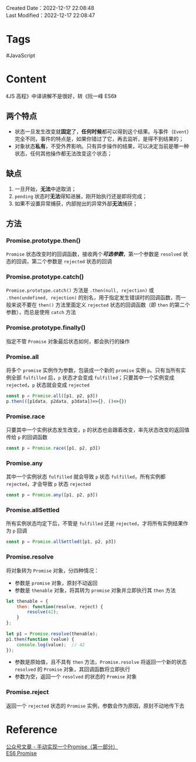 Created Date：2022-12-17 22:08:48  
Last Modified：2022-12-17 22:08:47

# Tags

#JavaScript

# Content

《JS 高程》中译讲解不是很好，转《阮一峰 ES6》

## 两个特点

- 状态一旦发生改变就**固定**了，**任何时候**都可以得到这个结果。与事件（`Event`）完全不同，事件的特点是，如果你错过了它，再去监听，是得不到结果的；
- 对象状态**私有**，不受外界影响。只有异步操作的结果，可以决定当前是哪一种状态，任何其他操作都无法改变这个状态；

## 缺点

1. 一旦开始，**无法**中途取消；
2. `pending` 状态时**无法**得知进展，刚开始执行还是即将完成；
3. 如果不设置异常捕获，内部抛出的异常外部**无法**捕获；

## 方法

### Promise.prototype.then()

`Promise` 状态改变时的回调函数，接收两个***可选参数***，第一个参数是 `resolved` 状态的回调，第二个参数是 `rejected` 状态的回调

### Promise.prototype.catch()

`Promise.prototype.catch()` 方法是 `.then(null, rejection)` 或 `.then(undefined, rejection)` 的别名，用于指定发生错误时的回调函数，而一般来说不要在 `then()` 方法里面定义 `rejected` 状态的回调函数（即 `then` 的第二个参数），而总是使用 `catch` 方法

### Promise.prototype.finally()

指定不管 `Promise` 对象最后状态如何，都会执行的操作

### Promise.all

将多个 `promise` 实例作为参数，包装成一个新的 `promise` 实例 `p`。只有当所有实例全部 `fulfilled` 后，`p` 状态才会变成 `fulfilled`；只要其中一个实例变成 `rejected`，`p` 状态就会变成 `rejected`

```js
const p = Promise.all([p1, p2, p3])
p.then(([p1data, p2data, p3data])=>{}, ()=>{})
```

### Promise.race

只要其中一个实例状态发生改变，`p` 的状态也会跟着改变，率先状态改变的返回值传给 `p` 的回调函数

```js
const p = Promise.race([p1, p2, p3])
```

### Promise.any

其中一个实例状态 `fulfilled` 就会导致 `p` 状态 `fulfilled`，所有实例都 `rejected`，才会导致 `p` 状态 `rejected`

```js
const p = Promise.any([p1, p2, p3])
```

### Promise.allSettled

所有实例状态均定下后，不管是 `fulfilled` 还是 `rejected`，才将所有实例结果作为 `p` 回调

```js
const p = Promise.allSettled([p1, p2, p3])
```

### Promise.resolve

将对象转为 `Promise` 对象，分四种情况：

- 参数是 `promise` 对象，原封不动返回
- 参数是 `thenable` 对象，将其转为 `promise` 对象并立即执行其 `then` 方法

```js
let thenable = {
    then: function(resolve, reject) {
        resolve(42);
    }
};
​  
let p1 = Promise.resolve(thenable);  
p1.then(function (value) {
    console.log(value);  // 42  
});
```

- 参数是原始值，且不具有 `then` 方法，`Promise.resolve` 将返回一个新的状态 `resolved` 的 `Promise` 对象，其回调函数将立即执行
- 参数为空，返回一个 `resolved` 的状态的 `Promise` 对象

### Promise.reject

返回一个 `rejected` 状态的 `Promise` 实例，参数会作为原因，原封不动地传下去

# Reference

[公众号文章 - 手动实现一个Promise（第一部分）](https://mp.weixin.qq.com/s/RBVXkeH0nE4TLwFO0GsdVA)  
[ES6 Promise](https://es6.ruanyifeng.com/#docs/promise)

